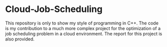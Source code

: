 # Cloud-Job-Scheduling
This repository is only to show my style of programming in C++. The code is my contribution to a much more complex project for the optimization of a job scheduling problem in a cloud environment. The report for this project is also provided.
